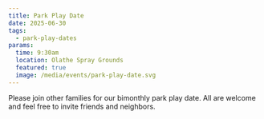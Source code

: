 ```yaml
---
title: Park Play Date
date: 2025-06-30
tags:
  - park-play-dates
params:
  time: 9:30am
  location: Olathe Spray Grounds
  featured: true
  image: /media/events/park-play-date.svg
---
```


Please join other families for our bimonthly park play date. All are welcome and feel free to invite friends and neighbors.

